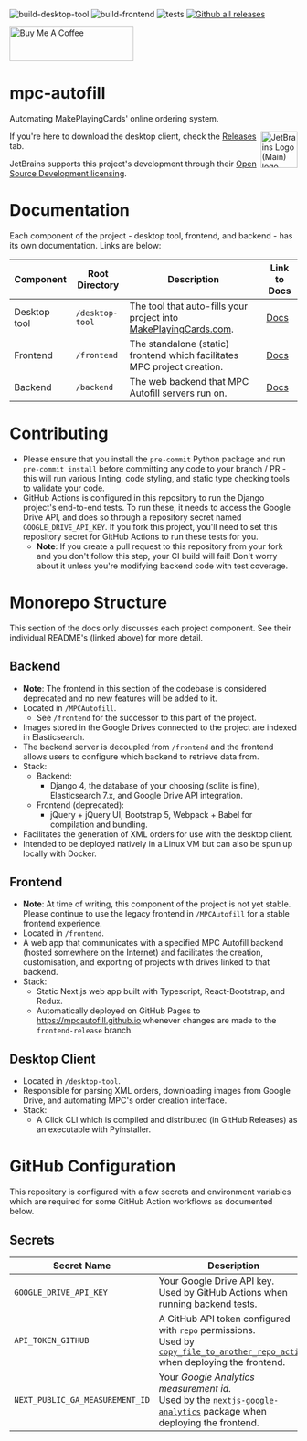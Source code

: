 ![build-desktop-tool](https://github.com/chilli-axe/mpc-autofill/actions/workflows/build-desktop-tool.yml/badge.svg)
![build-frontend](https://github.com/chilli-axe/mpc-autofill/actions/workflows/build-frontend.yml/badge.svg)
![tests](https://github.com/chilli-axe/mpc-autofill/actions/workflows/tests.yml/badge.svg)
[![Github all releases](https://img.shields.io/github/downloads/chilli-axe/mpc-autofill/total.svg)](https://GitHub.com/chilli-axe/mpc-autofill/releases/)

<a href="https://www.buymeacoffee.com/chilli.axe" target="_blank"><img src="https://cdn.buymeacoffee.com/buttons/v2/default-yellow.png" alt="Buy Me A Coffee" style="height: 60px !important;width: 217px !important;" ></a>

# mpc-autofill

Automating MakePlayingCards' online ordering system.

<img align="right" width="64px" src="https://resources.jetbrains.com/storage/products/company/brand/logos/jb_beam.svg" alt="JetBrains Logo (Main) logo.">

If you're here to download the desktop client, check the [Releases]("https://github.com/chilli-axe/mpc-autofill/releases") tab.

JetBrains supports this project's development through their [Open Source Development licensing](https://jb.gg/OpenSourceSupport).

# Documentation

Each component of the project - desktop tool, frontend, and backend - has its own documentation. Links are below:

| Component    | Root Directory  | Description                                                                                           | Link to Docs                                                                          |
| ------------ | --------------- | ----------------------------------------------------------------------------------------------------- | ------------------------------------------------------------------------------------- |
| Desktop tool | `/desktop-tool` | The tool that auto-fills your project into [MakePlayingCards.com](https://www.makeplayingcards.com/). | [Docs](https://github.com/chilli-axe/mpc-autofill/blob/master/desktop-tool/readme.md) |
| Frontend     | `/frontend`     | The standalone (static) frontend which facilitates MPC project creation.                              | [Docs](https://github.com/chilli-axe/mpc-autofill/blob/master/frontend/readme.md)     |
| Backend      | `/backend `     | The web backend that MPC Autofill servers run on.                                                     | [Docs](https://github.com/chilli-axe/mpc-autofill/blob/master/MPCAutofill/readme.md)  |

# Contributing

- Please ensure that you install the `pre-commit` Python package and run `pre-commit install` before committing any code to your branch / PR - this will run various linting, code styling, and static type checking tools to validate your code.
- GitHub Actions is configured in this repository to run the Django project's end-to-end tests. To run these, it needs to access the Google Drive API, and does so through a repository secret named `GOOGLE_DRIVE_API_KEY`. If you fork this project, you'll need to set this repository secret for GitHub Actions to run these tests for you.
  - **Note**: If you create a pull request to this repository from your fork and you don't follow this step, your CI build will fail! Don't worry about it unless you're modifying backend code with test coverage.

# Monorepo Structure

This section of the docs only discusses each project component. See their individual README's (linked above) for more detail.

## Backend

- **Note**: The frontend in this section of the codebase is considered deprecated and no new features will be added to it.
- Located in `/MPCAutofill`.
  - See `/frontend` for the successor to this part of the project.
- Images stored in the Google Drives connected to the project are indexed in Elasticsearch.
- The backend server is decoupled from `/frontend` and the frontend allows users to configure which backend to retrieve data from.
- Stack:
  - Backend:
    - Django 4, the database of your choosing (sqlite is fine), Elasticsearch 7.x, and Google Drive API integration.
  - Frontend (deprecated):
    - jQuery + jQuery UI, Bootstrap 5, Webpack + Babel for compilation and bundling.
- Facilitates the generation of XML orders for use with the desktop client.
- Intended to be deployed natively in a Linux VM but can also be spun up locally with Docker.

## Frontend

- **Note**: At time of writing, this component of the project is not yet stable. Please continue to use the legacy frontend in `/MPCAutofill` for a stable frontend experience.
- Located in `/frontend`.
- A web app that communicates with a specified MPC Autofill backend (hosted somewhere on the Internet) and facilitates the creation, customisation, and exporting of projects with drives linked to that backend.
- Stack:
  - Static Next.js web app built with Typescript, React-Bootstrap, and Redux.
  - Automatically deployed on GitHub Pages to https://mpcautofill.github.io whenever changes are made to the `frontend-release` branch.

## Desktop Client

- Located in `/desktop-tool`.
- Responsible for parsing XML orders, downloading images from Google Drive, and automating MPC's order creation interface.
- Stack:
  - A Click CLI which is compiled and distributed (in GitHub Releases) as an executable with Pyinstaller.

# GitHub Configuration

This repository is configured with a few secrets and environment variables which are required for some GitHub Action workflows as documented below.

## Secrets

| Secret Name                     | Description                                                                                                                                                                                        |
| ------------------------------- | -------------------------------------------------------------------------------------------------------------------------------------------------------------------------------------------------- |
| `GOOGLE_DRIVE_API_KEY`          | Your Google Drive API key.<br />Used by GitHub Actions when running backend tests.                                                                                                                 |
| `API_TOKEN_GITHUB`              | A GitHub API token configured with `repo` permissions.<br />Used by [`copy_file_to_another_repo_action`](https://github.com/dmnemec/copy_file_to_another_repo_action) when deploying the frontend. |
| `NEXT_PUBLIC_GA_MEASUREMENT_ID` | Your _Google Analytics measurement id_.<br/>Used by the [`nextjs-google-analytics`](https://github.com/MauricioRobayo/nextjs-google-analytics) package when deploying the frontend.                |
